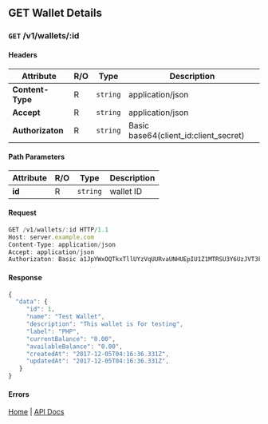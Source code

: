 ## **GET Wallet Details**

### `GET` /v1/wallets/:id
#### Headers
|Attribute  | R/O  | Type  | Description |
|---------  | ---  | ----  | ----------- |
| **Content-Type**  | R  |`string` | application/json |
| **Accept**  | R  |`string` | application/json |
| **Authorizaton**  | R  |`string` | Basic base64(client_id:client_secret) |

#### Path Parameters
|Attribute  | R/O  | Type  | Description |
|---------  | ---  | ----  | ----------- |
| **id**  | R  |`string` | wallet ID |

#### Request
```javascript
GET /v1/wallets/:id HTTP/1.1
Host: server.example.com
Content-Type: application/json
Accept: application/json
Authorizaton: Basic a1JpYWxOQTkxTllUYzVqUURvaUNHUEpIU1Z1MTRSU3Y6UzJVT3FWckNzbUU3Mk9Scjh1UjFVV2NJck5UVmxzTnk=
```

#### Response
```javascript
{
  "data": {
     "id": 1,
     "name": "Test Wallet",
     "description": "This wallet is for testing",
     "label": "PHP",
     "currentBalance": "0.00",
     "availableBalance": "0.00",
     "createdAt": "2017-12-05T04:16:36.331Z",
     "updatedAt": "2017-12-05T04:16:36.331Z",
   }
}
```

#### Errors

[Home](../README.md) | [API Docs](/wiki/index.md)
